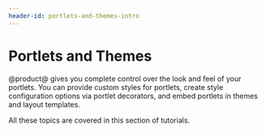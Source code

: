 ```yaml
---
header-id: portlets-and-themes-intro
---
```


# Portlets and Themes

@product@ gives you complete control over the look and feel of your portlets. 
You can provide custom styles for portlets, create style configuration options 
via portlet decorators, and embed portlets in themes and layout templates.

All these topics are covered in this section of tutorials.
